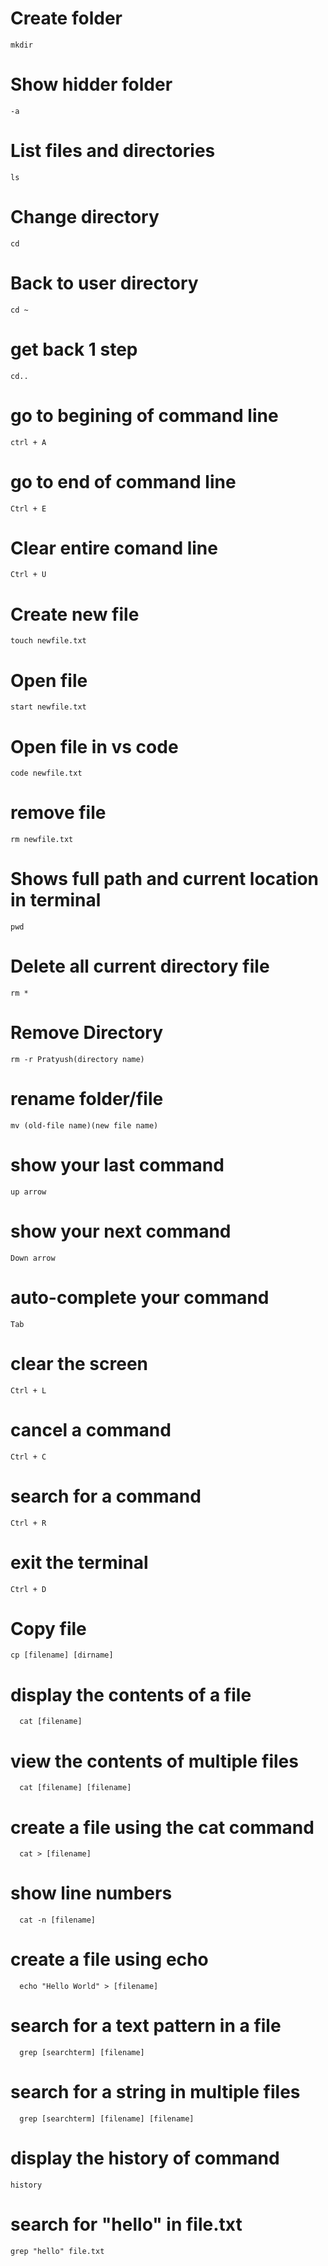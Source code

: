 # Create folder
```
mkdir
```
# Show hidder folder
```
-a
```
# List files and directories
```
ls
```
# Change directory
```
cd
```
# Back to user directory
```
cd ~
```
# get back 1 step
```
cd..
```
# go to begining of command line
```
ctrl + A
```
# go to end of command line
```
Ctrl + E
```
# Clear entire comand line 
```
Ctrl + U
```
# Create new file
```
touch newfile.txt
```
# Open file
```
start newfile.txt
```
# Open file in vs code
```
code newfile.txt
```
# remove file
```
rm newfile.txt
```
# Shows full path and current location in terminal
```
pwd
```
# Delete all current directory file
```
rm *
```
# Remove Directory
```
rm -r Pratyush(directory name)
```
# rename folder/file
```
mv (old-file name)(new file name)
```
# show your last command
```
up arrow

```
# show your next command 
```
Down arrow
```
#  auto-complete your command
```
Tab
```
#  clear the screen
```
Ctrl + L
```
# cancel a command
```
Ctrl + C
```
# search for a command
```
Ctrl + R
```
# exit the terminal
```
Ctrl + D
```
# Copy file 
```
cp [filename] [dirname]
```
# display the contents of a file
```
  cat [filename]
```
# view the contents of multiple files
```
  cat [filename] [filename]

```
# create a file using the cat command
```
  cat > [filename]
```
# show line numbers
```
  cat -n [filename] 
```
# create a file using echo
```
  echo "Hello World" > [filename]
```
# search for a text pattern in a file
```
  grep [searchterm] [filename]

```
#  search for a string in multiple files
```
  grep [searchterm] [filename] [filename]
```
# display the history of command
```
history
```
# search for "hello" in file.txt
```
grep "hello" file.txt
```